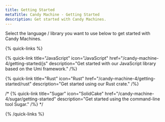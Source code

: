 ```yaml
---
title: Getting Started
metaTitle: Candy Machine - Getting Started
description: Get started with Candy Machines.
---
```


Select the language / library you want to use below to get started with Candy Machines.

{% quick-links %}

{% quick-link title="JavaScript" icon="JavaScript" href="/candy-machine-4/getting-started/js" description="Get started with our JavaScript library based on the Umi framework." /%}

{% quick-link title="Rust" icon="Rust" href="/candy-machine-4/getting-started/rust" description="Get started using our Rust crate." /%}

/* {% quick-link title="Sugar" icon="SolidCake" href="/candy-machine-4/sugar/getting-started" description="Get started using the command-line tool Sugar." /%} */

{% /quick-links %}
